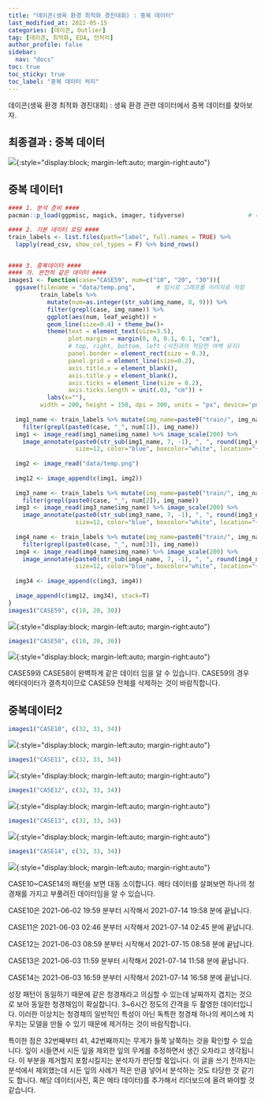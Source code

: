 ```yaml
---
title: "데이콘(생육 환경 최적화 경진대회) : 중복 데이터"
last_modified_at: 2022-05-15
categories: [데이콘, Outlier]
tag: [데이콘, 최적화, EDA, 전처리]
author_profile: false
sidebar:
  nav: "docs"
toc: true
toc_sticky: true
toc_label: "중복 데이터 처리"
---
```

<div class="notice--success">
데이콘(생육 환경 최적화 경진대회) : 생육 환경 관련 데이터에서 중복 데이터를 찾아보자.
</div>

## 최종결과 : 중복 데이터

![](https://raw.githubusercontent.com/cysics/cysics.github.io/master/_posts/2022-05-15-duplicate_files/figure-gfm/result.jpg){:style="display:block; margin-left:auto; margin-right:auto"}

## 중복 데이터1

``` r
#### 1. 분석 준비 ####
pacman::p_load(ggpmisc, magick, imager, tidyverse)                  # 데이터 전처리 관련 패키지

#### 2. 기본 데이터 로딩 ####
train_labels <- list.files(path="label", full.names = TRUE) %>% 
  lapply(read_csv, show_col_types = F) %>% bind_rows()


#### 3. 중복데이터 ####
#### 가. 완전히 같은 데이터 ####
images1 <- function(case="CASE59", num=c("10", "20", "30")){
  ggsave(filename = "data/temp.png",      # 임시로 그래프를 이미지로 저장
         train_labels %>% 
           mutate(num=as.integer(str_sub(img_name, 8, 9))) %>% 
           filter(grepl(case, img_name)) %>% 
           ggplot(aes(num, leaf_weight)) + 
           geom_line(size=0.4) + theme_bw()+ 
           theme(text = element_text(size=3.5),
                 plot.margin = margin(0, 0, 0.1, 0.1, "cm"), 
                 # top, right, bottom, left (사진과의 적당한 여백 유지)
                 panel.border = element_rect(size = 0.3),
                 panel.grid = element_line(size=0.2),
                 axis.title.x = element_blank(),
                 axis.title.y = element_blank(),
                 axis.ticks = element_line(size = 0.2),
                 axis.ticks.length = unit(.03, "cm")) +
           labs(x=""),
         width = 200, height = 150, dpi = 300, units = "px", device='png')
  
  img1_name <- train_labels %>% mutate(img_name=paste0("train/", img_name)) %>% 
    filter(grepl(paste0(case, "_", num[1]), img_name))
  img1 <- image_read(img1_name$img_name) %>% image_scale(200) %>% 
    image_annotate(paste0(str_sub(img1_name, 7, -1), ", ", round(img1_name$leaf_weight)), 
                   size=12, color="blue", boxcolor="white", location="+40+135")
  
  img2 <- image_read("data/temp.png")
  
  img12 <- image_append(c(img1, img2))
  
  img3_name <- train_labels %>% mutate(img_name=paste0("train/", img_name)) %>%
    filter(grepl(paste0(case, "_", num[2]), img_name))
  img3 <- image_read(img3_name$img_name) %>% image_scale(200) %>%
    image_annotate(paste0(str_sub(img3_name, 7, -1), ", ", round(img3_name$leaf_weight)),
                   size=12, color="blue", boxcolor="white", location="+40+135")
  
  img4_name <- train_labels %>% mutate(img_name=paste0("train/", img_name)) %>%
    filter(grepl(paste0(case, "_", num[3]), img_name))
  img4 <- image_read(img4_name$img_name) %>% image_scale(200) %>%
    image_annotate(paste0(str_sub(img4_name, 7, -1), ", ", round(img4_name$leaf_weight)),
                   size=12, color="blue", boxcolor="white", location="+40+135")
  
  img34 <- image_append(c(img3, img4))
  
  image_append(c(img12, img34), stack=T)
}
images1("CASE59", c(10, 20, 30))
```

![](https://raw.githubusercontent.com/cysics/cysics.github.io/master/_posts/2022-05-15-duplicate_files/figure-gfm/EDA1-1.png){:style="display:block; margin-left:auto; margin-right:auto"}

``` r
images1("CASE58", c(10, 20, 30))
```

![](https://raw.githubusercontent.com/cysics/cysics.github.io/master/_posts/2022-05-15-duplicate_files/figure-gfm/EDA1-2.png){:style="display:block; margin-left:auto; margin-right:auto"}

CASE59와 CASE58이 완벽하게 같은 데이터 임을 알 수 있습니다. CASE59의
경우 메타데이터가 결측치이므로 CASE59 전체를 삭제하는 것이 바람직합니다.

## 중복데이터2

``` r
images1("CASE10", c(32, 33, 34))
```

![](https://raw.githubusercontent.com/cysics/cysics.github.io/master/_posts/2022-05-15-duplicate_files/figure-gfm/EDA2-1.png){:style="display:block; margin-left:auto; margin-right:auto"}

``` r
images1("CASE11", c(32, 33, 34))
```

![](https://raw.githubusercontent.com/cysics/cysics.github.io/master/_posts/2022-05-15-duplicate_files/figure-gfm/EDA2-2.png){:style="display:block; margin-left:auto; margin-right:auto"}

``` r
images1("CASE12", c(32, 33, 34))
```

![](https://raw.githubusercontent.com/cysics/cysics.github.io/master/_posts/2022-05-15-duplicate_files/figure-gfm/EDA2-3.png){:style="display:block; margin-left:auto; margin-right:auto"}

``` r
images1("CASE13", c(32, 33, 34))
```

![](https://raw.githubusercontent.com/cysics/cysics.github.io/master/_posts/2022-05-15-duplicate_files/figure-gfm/EDA2-4.png){:style="display:block; margin-left:auto; margin-right:auto"}

``` r
images1("CASE14", c(32, 33, 34))
```

![](https://raw.githubusercontent.com/cysics/cysics.github.io/master/_posts/2022-05-15-duplicate_files/figure-gfm/EDA2-5.png){:style="display:block; margin-left:auto; margin-right:auto"}

CASE10\~CASE14의 패턴을 보면 대동 소이합니다. 메타 데이터를 살펴보면
하나의 청경채를 가지고 부풀려진 데이터임을 알 수 있습니다.

CASE10은 2021-06-02 19:59 분부터 시작해서 2021-07-14 19:58 분에 끝납니다.

CASE11은 2021-06-03 02:46 분부터 시작해서 2021-07-14 02:45 분에 끝납니다.

CASE12는 2021-06-03 08:59 분부터 시작해서 2021-07-15 08:58 분에 끝납니다.

CASE13은 2021-06-03 11:59 분부터 시작해서 2021-07-14 11:58 분에 끝납니다.

CASE14는 2021-06-03 16:59 분부터 시작해서 2021-07-14 16:58 분에 끝납니다.

성장 패턴이 동일하기 때문에 같은 청경채라고 의심할 수 있는데 날짜까지
겹치는 것으로 보아 동일한 청경채임이 확실합니다. 3\~6시간 정도의 간격을
두 촬영한 데이터입니다. 이러한 이상치는 청경채의 일반적인 특성이 아닌
독특한 청경채 하나의 케이스에 치우치는 모델을 만들 수 있기 때문에
제거하는 것이 바람직합니다.

특이한 점은 32번째부터 41, 42번째까지는 무게가 들쭉 날쭉하는 것을 확인할 수 있습니다. 잎이 시들면서 시든 잎을 제외한 잎의 무게를 추정하면서 생긴 오차라고 생각됩니다. 이 부분을 제거할지 포함시킬지는 분석자가 판단할 몫입니다. 이 글을 쓰기 전까지는 분석에서 제외했는데 시든 잎의 사례가 적은 만큼 넣어서 분석하는 것도 타당한 것 같기도 합니다. 해당 데이터(사진, 혹은 메타 데이터)를 추가해서 리더보드에 올려 봐야할 것 같습니다.
